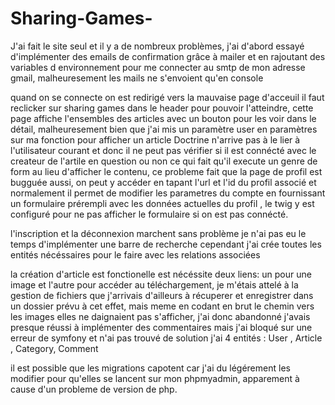 # Sharing-Games-

J'ai fait le site seul et il y a de nombreux problèmes, j'ai d'abord essayé d'implémenter des emails de confirmation grâce à mailer et en rajoutant des variables d environnement pour me connecter au smtp de mon adresse gmail, malheuresement les mails ne s'envoient qu'en console

quand on se connecte on est redirigé vers la mauvaise page d'acceuil il faut reclicker sur sharing games dans le header pour pouvoir l'atteindre, cette page affiche l'ensembles des articles avec un bouton pour les voir dans le détail, malheuresement bien que j'ai mis un paramètre user en paramètres sur ma fonction pour afficher un article Doctrine n'arrive pas à le lier à l'utilisateur courant et donc il ne peut pas vérifier si il est connécté avec le createur de l'artile en question ou non ce qui fait qu'il execute un genre de form au lieu d'afficher le contenu, ce probleme fait que la page de profil est bugguée aussi, on peut y accéder en tapant l'url et l'id du profil associé et normalement il permet de modifier les parametres du compte en fournissant un formulaire prérempli avec les données actuelles du profil , le twig y est configuré pour ne pas afficher le formulaire si on est pas connécté.

l'inscription et la déconnexion marchent sans problème
je n'ai pas eu le temps d'implémenter une barre de recherche cependant j'ai crée toutes les entités nécéssaires pour le faire avec les relations associées

la création d'article est fonctionelle est nécéssite deux liens: un pour une image et l'autre pour accéder au téléchargement, je m'étais attelé à la gestion de fichiers que j'arrivais d'ailleurs à récuperer et enregistrer dans un dossier prévu à cet effet, mais meme en codant en brut le chemin vers les images elles ne daignaient pas s'afficher, j'ai donc abandonné
j'avais presque réussi à implémenter des commentaires mais j'ai bloqué sur une erreur de symfony et n'ai pas trouvé de solution
j'ai 4 entités : User , Article , Category, Comment

il est possible que les migrations capotent car j'ai du légérement les modifier pour qu'elles se lancent sur mon phpmyadmin, apparement à cause d'un probleme de version de php.
